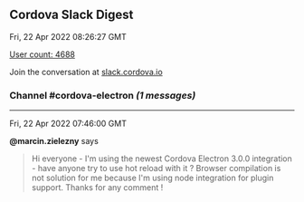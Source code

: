 ## Cordova Slack Digest
Fri, 22 Apr 2022 08:26:27 GMT

[User count: 4688](https://cordova.slack.com/)


Join the conversation at [slack.cordova.io](http://slack.cordova.io/)

### __Channel #cordova-electron__ _(1 messages)_
---

Fri, 22 Apr 2022 07:46:00 GMT

__@marcin.zielezny__ says 
> Hi everyone - I'm using the newest Cordova Electron 3.0.0 integration - have anyone try to use hot reload with it ? Browser compilation is not solution for me because I'm using node integration for plugin support. Thanks for any comment !
> 
